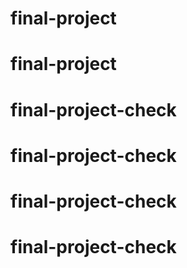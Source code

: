 # final-project
# final-project
# final-project-check
# final-project-check
# final-project-check
# final-project-check
